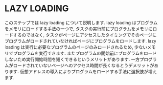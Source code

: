 # LAZY LOADING
このステップでは lazy loading について説明します. lazy loading
はプログラムをメモリにロードする手法の一つで,
タスクの実行前にプログラムをメモリにロードするのではなく,
タスクがページにアクセスしたタイミングでそのページにプログラムがロードされていなければページにプログラムをロードします.
lazy loading は実行に必要なプログラムのページのみロードされるため,
少ないメモリでプログラムを実行できます.
またプログラムの開始前にプログラムをロードしないため実行開始時間を短くできるというメリットがあります.
一方プログラムがロードされていないページへのアクセス時間が長くなるとうデメリットがあります.
仮想アドレスの導入によりプログラムをロードする手法に選択肢が増えます.

